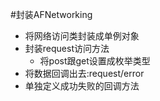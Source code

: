 #封装AFNetworking
- 将网络访问类封装成单例对象
- 封装request访问方法
    - 将post跟get设置成枚举类型
- 将数据回调出去:request/error
- 单独定义成功失败的回调方法